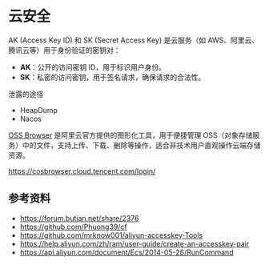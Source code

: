 # 云安全

AK (Access Key ID) 和 SK (Secret Access Key) 是云服务（如 AWS、阿里云、腾讯云等）用于身份验证的密钥对：

- **AK**：公开的访问密钥 ID，用于标识用户身份。
- **SK**：私密的访问密钥，用于签名请求，确保请求的合法性。

泄露的途径

- HeapDump
- Nacos

[OSS Browser](https://github.com/aliyun/oss-browser) 是阿里云官方提供的图形化工具，用于便捷管理 OSS（对象存储服务）中的文件，支持上传、下载、删除等操作，适合非技术用户直观操作云端存储资源。

<https://cosbrowser.cloud.tencent.com/login/>

## 参考资料

- <https://forum.butian.net/share/2376>
- <https://github.com/Phuong39/cf>
- <https://github.com/mrknow001/aliyun-accesskey-Tools>
- <https://help.aliyun.com/zh/ram/user-guide/create-an-accesskey-pair>
- <https://api.aliyun.com/document/Ecs/2014-05-26/RunCommand>
